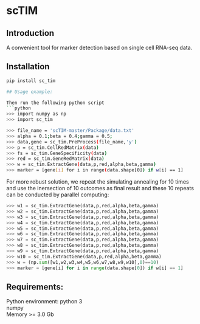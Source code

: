 # scTIM
## Introduction
A convenient tool for marker detection based on single cell RNA-seq data. <br>

## Installation
```bash
pip install sc_tim

## Usage example:

Then run the following python script
```python
>>> import numpy as np
>>> import sc_tim

>>> file_name = 'scTIM-master/Package/data.txt'                                      ### Defining file name
>>> alpha = 0.1;beta = 0.4;gamma = 0.5;                                       ### Setting Parameters
>>> data,gene = sc_tim.PreProcess(file_name,'y')                               ### Preprocessing data
>>> p = sc_tim.CellRedMatrix(data)                                             ### Computing cell-cell distance matrix
>>> fs = sc_tim.GeneSpecificity(data)                                          ### Computing gene specificity
>>> red = sc_tim.GeneRedMatrix(data)                                           ### Computing gene-gene redundancy matrix
>>> w = sc_tim.ExtractGene(data,p,red,alpha,beta,gamma)                        ### Identifying markers by simulating annealing
>>> marker = [gene[i] for i in range(data.shape[0]) if w[i] == 1]             ### Output the marker set
```
For more robust solution, we repeat the simulating annealing for 10 times and use the inersection of 10 outcomes as final result and these 10 repeats can be conducted by parallel computing:
```python
>>> w1 = sc_tim.ExtractGene(data,p,red,alpha,beta,gamma)
>>> w2 = sc_tim.ExtractGene(data,p,red,alpha,beta,gamma)
>>> w3 = sc_tim.ExtractGene(data,p,red,alpha,beta,gamma)
>>> w4 = sc_tim.ExtractGene(data,p,red,alpha,beta,gamma)
>>> w5 = sc_tim.ExtractGene(data,p,red,alpha,beta,gamma)
>>> w6 = sc_tim.ExtractGene(data,p,red,alpha,beta,gamma)
>>> w7 = sc_tim.ExtractGene(data,p,red,alpha,beta,gamma)
>>> w8 = sc_tim.ExtractGene(data,p,red,alpha,beta,gamma)
>>> w9 = sc_tim.ExtractGene(data,p,red,alpha,beta,gamma)
>>> w10 = sc_tim.ExtractGene(data,p,red,alpha,beta,gamma) 
>>> w = (np.sum([w1,w2,w3,w4,w5,w6,w7,w8,w9,w10],0)==10)                       ### Intersection
>>> marker = [gene[i] for i in range(data.shape[0]) if w[i] == 1]              ### Output the marker set
```

## Requirements:
Python environment: python 3 <br>
numpy <br>
Memory >= 3.0 Gb
